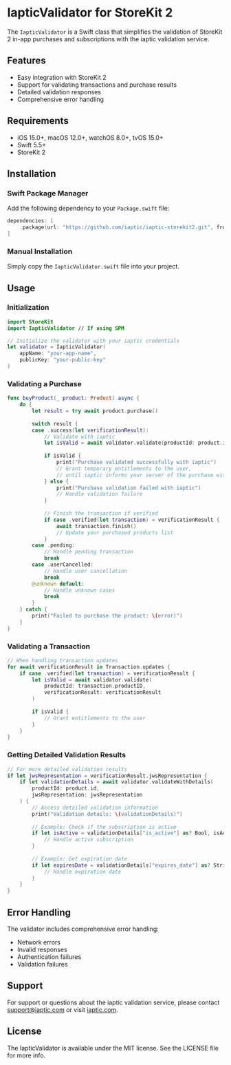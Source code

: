 # IapticValidator for StoreKit 2

The `IapticValidator` is a Swift class that simplifies the validation of StoreKit 2 in-app purchases and subscriptions with the iaptic validation service.

## Features

- Easy integration with StoreKit 2
- Support for validating transactions and purchase results
- Detailed validation responses
- Comprehensive error handling

## Requirements

- iOS 15.0+, macOS 12.0+, watchOS 8.0+, tvOS 15.0+
- Swift 5.5+
- StoreKit 2

## Installation

### Swift Package Manager

Add the following dependency to your `Package.swift` file:

```swift
dependencies: [
    .package(url: "https://github.com/iaptic/iaptic-storekit2.git", from: "1.0.0")
]
```

### Manual Installation

Simply copy the `IapticValidator.swift` file into your project.

## Usage

### Initialization

```swift
import StoreKit
import IapticValidator // If using SPM

// Initialize the validator with your iaptic credentials
let validator = IapticValidator(
    appName: "your-app-name",
    publicKey: "your-public-key"
)
```

### Validating a Purchase

```swift
func buyProduct(_ product: Product) async {
    do {
        let result = try await product.purchase()
        
        switch result {
        case .success(let verificationResult):
            // Validate with iaptic
            let isValid = await validator.validate(productId: product.id, purchaseResult: result)
            
            if isValid {
                print("Purchase validated successfully with iaptic")
                // Grant temporary entitlements to the user,
                // until iaptic informs your server of the purchase with a webhook call.
            } else {
                print("Purchase validation failed with iaptic")
                // Handle validation failure
            }
            
            // Finish the transaction if verified
            if case .verified(let transaction) = verificationResult {
                await transaction.finish()
                // Update your purchased products list
            }
        case .pending:
            // Handle pending transaction
            break
        case .userCancelled:
            // Handle user cancellation
            break
        @unknown default:
            // Handle unknown cases
            break
        }
    } catch {
        print("Failed to purchase the product: \(error)")
    }
}
```

### Validating a Transaction

```swift
// When handling transaction updates
for await verificationResult in Transaction.updates {
    if case .verified(let transaction) = verificationResult {
        let isValid = await validator.validate(
            productId: transaction.productID,
            verificationResult: verificationResult
        )
        
        if isValid {
            // Grant entitlements to the user
        }
    }
}
```

### Getting Detailed Validation Results

```swift
// For more detailed validation results
if let jwsRepresentation = verificationResult.jwsRepresentation {
    if let validationDetails = await validator.validateWithDetails(
        productId: product.id,
        jwsRepresentation: jwsRepresentation
    ) {
        // Access detailed validation information
        print("Validation details: \(validationDetails)")
        
        // Example: Check if the subscription is active
        if let isActive = validationDetails["is_active"] as? Bool, isActive {
            // Handle active subscription
        }
        
        // Example: Get expiration date
        if let expiresDate = validationDetails["expires_date"] as? String {
            // Handle expiration date
        }
    }
}
```

## Error Handling

The validator includes comprehensive error handling:

- Network errors
- Invalid responses
- Authentication failures
- Validation failures

## Support

For support or questions about the iaptic validation service, please contact support@iaptic.com or visit [iaptic.com](https://iaptic.com).

## License

The IapticValidator is available under the MIT license. See the LICENSE file for more info. 